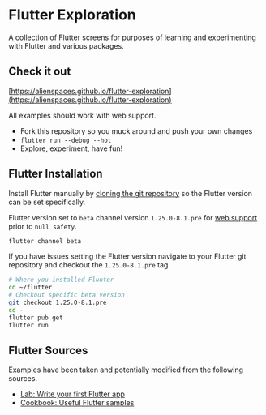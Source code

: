 # Flutter Exploration

A collection of Flutter screens for purposes of learning and experimenting with Flutter and various packages.

## Check it out

[https://alienspaces.github.io/flutter-exploration](https://alienspaces.github.io/flutter-exploration)

All examples should work with web support.

* Fork this repository so you muck around and push your own changes
* `flutter run --debug --hot`
* Explore, experiment, have fun!

## Flutter Installation

Install Flutter manually by [cloning the git repository](https://flutter.dev/docs/get-started/install/linux) so the Flutter version can be set specifically.

Flutter version set to `beta` channel version `1.25.0-8.1.pre` for [web support](https://flutter.dev/docs/development/platform-integration/web) prior to `null safety`.

```sh
flutter channel beta
```

If you have issues setting the Flutter version navigate to your Flutter git repository and checkout the `1.25.0-8.1.pre` tag.

```sh
# Where you installed Fluuter
cd ~/flutter
# Checkout specific beta version
git checkout 1.25.0-8.1.pre
cd -
flutter pub get
flutter run
```

## Flutter Sources

Examples have been taken and potentially modified from the following sources.

* [Lab: Write your first Flutter app](https://flutter.dev/docs/get-started/codelab)
* [Cookbook: Useful Flutter samples](https://flutter.dev/docs/cookbook)
